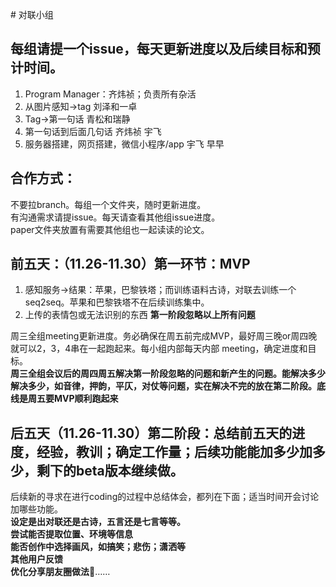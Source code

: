 ﻿﻿# 对联小组
## 每组请提一个issue，每天更新进度以及后续目标和预计时间。  
1.	Program Manager：齐炜祯；负责所有杂活
2.	从图片感知->tag 刘泽和一卓
3.	Tag->第一句话 青松和瑞静
4.	第一句话到后面几句话  齐炜祯 宇飞
5.	服务器搭建，网页搭建，微信小程序/app 宇飞 早早
## 合作方式：
不要拉branch。每组一个文件夹，随时更新进度。  
有沟通需求请提issue。每天请查看其他组issue进度。  
paper文件夹放置有需要其他组也一起读读的论文。  

## 前五天：（11.26-11.30）第一环节：MVP
1.	感知服务->结果：苹果，巴黎铁塔；而训练语料古诗，对联去训练一个seq2seq。苹果和巴黎铁塔不在后续训练集中。
2.	上传的表情包或无法识别的东西
**第一阶段忽略以上所有问题**  
  
  
周三全组meeting更新进度。务必确保在周五前完成MVP，最好周三晚or周四晚就可以2，3，4串在一起跑起来。每小组内部每天内部  meeting，确定进度和目标。  
**周三全组会议后的周四周五解决第一阶段忽略的问题和新产生的问题。能解决多少解决多少，如音律，押韵，平仄，对仗等问题，实在解决不完的放在第二阶段。底线是周五要MVP顺利跑起来**
## 后五天（11.26-11.30）第二阶段：总结前五天的进度，经验，教训；确定工作量；后续功能能加多少加多少，剩下的beta版本继续做。  
后续新的寻求在进行coding的过程中总结体会，都列在下面；适当时间开会讨论加哪些功能。  
**设定是出对联还是古诗，五言还是七言等等。**  
**尝试能否提取位置、环境等信息**  
**能否创作中选择画风，如搞笑；悲伤；潇洒等**  
**其他用户反馈**  
**优化分享朋友圈做法**……

